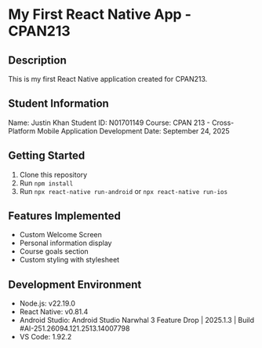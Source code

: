 # My First React Native App - CPAN213

## Description

This is my first React Native application created for CPAN213.

## Student Information

Name: Justin Khan
Student ID: N01701149
Course: CPAN 213 - Cross-Platform Mobile Application Development
Date: September 24, 2025

## Getting Started

1. Clone this repository
2. Run `npm install`
3. Run `npx react-native run-android` or `npx react-native run-ios`

## Features Implemented

- Custom Welcome Screen
- Personal information display
- Course goals section
- Custom styling with stylesheet

## Development Environment

- Node.js: v22.19.0
- React Native: v0.81.4
- Android Studio: Android Studio Narwhal 3 Feature Drop | 2025.1.3 | Build #AI-251.26094.121.2513.14007798
- VS Code: 1.92.2
